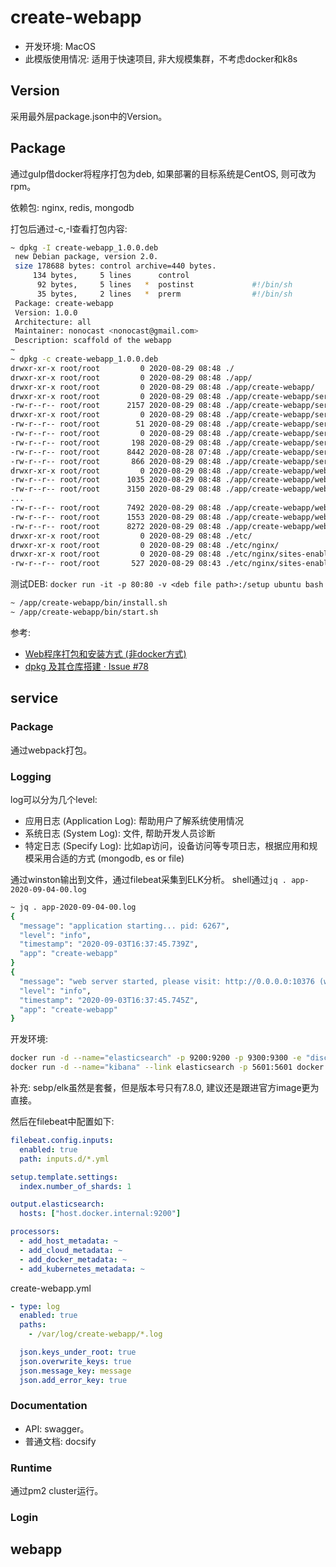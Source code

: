 # create-webapp

- 开发环境: MacOS
- 此模版使用情况: 适用于快速项目, 非大规模集群，不考虑docker和k8s

## Version

采用最外层package.json中的Version。

## Package

通过gulp借docker将程序打包为deb, 如果部署的目标系统是CentOS, 则可改为rpm。

依赖包: nginx, redis, mongodb

打包后通过-c,-I查看打包内容:

```sh
~ dpkg -I create-webapp_1.0.0.deb 
 new Debian package, version 2.0.
 size 178688 bytes: control archive=440 bytes.
     134 bytes,     5 lines      control              
      92 bytes,     5 lines   *  postinst             #!/bin/sh
      35 bytes,     2 lines   *  prerm                #!/bin/sh
 Package: create-webapp
 Version: 1.0.0
 Architecture: all
 Maintainer: nonocast <nonocast@gmail.com>
 Description: scaffold of the webapp
~
~ dpkg -c create-webapp_1.0.0.deb 
drwxr-xr-x root/root         0 2020-08-29 08:48 ./
drwxr-xr-x root/root         0 2020-08-29 08:48 ./app/
drwxr-xr-x root/root         0 2020-08-29 08:48 ./app/create-webapp/
drwxr-xr-x root/root         0 2020-08-29 08:48 ./app/create-webapp/service/
-rw-r--r-- root/root      2157 2020-08-29 08:48 ./app/create-webapp/service/bundle.js
drwxr-xr-x root/root         0 2020-08-29 08:48 ./app/create-webapp/service/config/
-rw-r--r-- root/root        51 2020-08-29 08:48 ./app/create-webapp/service/config/default.yaml
-rw-r--r-- root/root         0 2020-08-29 08:48 ./app/create-webapp/service/config/production.yaml
-rw-r--r-- root/root       198 2020-08-29 08:48 ./app/create-webapp/service/ecosystem.config.js
-rw-r--r-- root/root      8442 2020-08-28 07:48 ./app/create-webapp/service/main.js
-rw-r--r-- root/root       866 2020-08-29 08:48 ./app/create-webapp/service/package.json
drwxr-xr-x root/root         0 2020-08-29 08:48 ./app/create-webapp/webapp/
-rw-r--r-- root/root      1035 2020-08-29 08:48 ./app/create-webapp/webapp/asset-manifest.json
-rw-r--r-- root/root      3150 2020-08-29 08:48 ./app/create-webapp/webapp/favicon.ico
...
-rw-r--r-- root/root      7492 2020-08-29 08:48 ./app/create-webapp/webapp/static/js/main.6fb07dae.chunk.js.map
-rw-r--r-- root/root      1553 2020-08-29 08:48 ./app/create-webapp/webapp/static/js/runtime-main.00ed32f5.js
-rw-r--r-- root/root      8272 2020-08-29 08:48 ./app/create-webapp/webapp/static/js/runtime-main.00ed32f5.js.map
drwxr-xr-x root/root         0 2020-08-29 08:48 ./etc/
drwxr-xr-x root/root         0 2020-08-29 08:48 ./etc/nginx/
drwxr-xr-x root/root         0 2020-08-29 08:48 ./etc/nginx/sites-enabled/
-rw-r--r-- root/root       527 2020-08-29 08:43 ./etc/nginx/sites-enabled/create-webapp.conf
```

测试DEB:
`docker run -it -p 80:80 -v <deb file path>:/setup ubuntu bash`
```sh
~ /app/create-webapp/bin/install.sh 
~ /app/create-webapp/bin/start.sh 
```

参考:
- [Web程序打包和安装方式 (非docker方式)](https://github.com/nonocast/me/issues/77)
- [dpkg 及其仓库搭建 · Issue #78](https://github.com/nonocast/me/issues/78)

## service

### Package 

通过webpack打包。

### Logging

log可以分为几个level:

- 应用日志 (Application Log): 帮助用户了解系统使用情况
- 系统日志 (System Log): 文件, 帮助开发人员诊断
- 特定日志 (Specify Log): 比如ap访问，设备访问等专项日志，根据应用和规模采用合适的方式 (mongodb, es or file)

通过winston输出到文件，通过filebeat采集到ELK分析。
shell通过`jq . app-2020-09-04-00.log`

```sh
~ jq . app-2020-09-04-00.log 
{
  "message": "application starting... pid: 6267",
  "level": "info",
  "timestamp": "2020-09-03T16:37:45.739Z",
  "app": "create-webapp"
}
{
  "message": "web server started, please visit: http://0.0.0.0:10376 (with development mode)",
  "level": "info",
  "timestamp": "2020-09-03T16:37:45.745Z",
  "app": "create-webapp"
}
```

开发环境: 
```sh
docker run -d --name="elasticsearch" -p 9200:9200 -p 9300:9300 -e "discovery.type=single-node" docker.elastic.co/elasticsearch/elasticsearch:7.8.1
docker run -d --name="kibana" --link elasticsearch -p 5601:5601 docker.elastic.co/kibana/kibana:7.8.1
```

补充: sebp/elk虽然是套餐，但是版本号只有7.8.0, 建议还是跟进官方image更为直接。

然后在filebeat中配置如下:
```yml
filebeat.config.inputs:
  enabled: true
  path: inputs.d/*.yml

setup.template.settings:
  index.number_of_shards: 1

output.elasticsearch:
  hosts: ["host.docker.internal:9200"]

processors:
  - add_host_metadata: ~
  - add_cloud_metadata: ~
  - add_docker_metadata: ~
  - add_kubernetes_metadata: ~
```

create-webapp.yml

```yml
- type: log
  enabled: true
  paths:
    - /var/log/create-webapp/*.log

  json.keys_under_root: true
  json.overwrite_keys: true
  json.message_key: message
  json.add_error_key: true
```

### Documentation

- API: swagger。
- 普通文档: docsify

### Runtime

通过pm2 cluster运行。

### Login

## webapp

